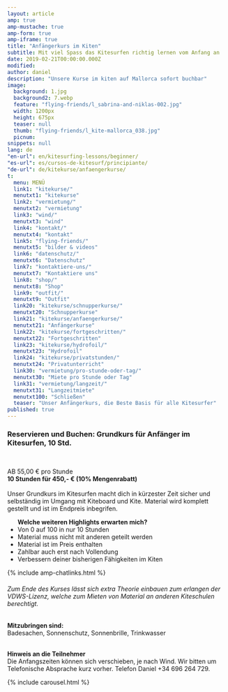 ```yaml
---
layout: article
amp: true
amp-mustache: true
amp-form: true
amp-iframe: true
title: "Anfängerkurs im Kiten"
subtitle: Mit viel Spass das Kitesurfen richtig lernen vom Anfang an
date: 2019-02-21T00:00:00.000Z
modified: 
author: daniel
description: "Unsere Kurse im kiten auf Mallorca sofort buchbar"
image: 
  background: 1.jpg
  background2: 7.webp
  feature: "flying-friends/l_sabrina-and-niklas-002.jpg"
  width: 1200px
  height: 675px
  teaser: null
  thumb: "flying-friends/l_kite-mallorca_038.jpg"
  picnum: 
snippets: null
lang: de
"en-url": en/kitesurfing-lessons/beginner/
"es-url": es/cursos-de-kitesurf/principiante/
"de-url": de/kitekurse/anfaengerkurse/
t: 
  menu: MENÜ
  link1: "kitekurse/"
  menutxt1: "kitekurse"
  link2: "vermietung/"
  menutxt2: "vermietung"
  link3: "wind/"
  menutxt3: "wind"
  link4: "kontakt/"
  menutxt4: "kontakt"
  link5: "flying-friends/"
  menutxt5: "bilder & videos"
  link6: "datenschutz/"
  menutxt6: "Datenschutz"
  link7: "kontaktiere-uns/"
  menutxt7: "Kontaktiere uns"
  link8: "shop/"
  menutxt8: "Shop"
  link9: "outfit/"
  menutxt9: "Outfit"
  link20: "kitekurse/schnupperkurse/"
  menutxt20: "Schnupperkurse"
  link21: "kitekurse/anfaengerkurse/"
  menutxt21: "Anfängerkurse"
  link22: "kitekurse/fortgeschritten/"
  menutxt22: "Fortgeschritten"
  link23: "kitekurse/hydrofoil/"
  menutxt23: "Hydrofoil"
  link24: "kitekurse/privatstunden/"
  menutxt24: "Privatunterricht"
  link30: "vermietung/pro-stunde-oder-tag/"
  menutxt30: "Miete pro Stunde oder Tag"
  link31: "vermietung/langzeit/"
  menutxt31: "Langzeitmiete"
  menutxt100: "Schließen"
  teaser: "Unser Anfängerkurs, die Beste Basis für alle Kitesurfer"
published: true
---
```



<h3>Reservieren und Buchen: Grundkurs für Anfänger im Kitesurfen, 10 Std.</h3>
<br>
 
AB 55,00 € pro Stunde<br>
<strong>10 Stunden für 450,- € (10% Mengenrabatt)</strong><br><br>
<span>Unser Grundkurs im Kitesurfen macht dich in kürzester Zeit sicher und selbständig im Umgang mit Kiteboard und Kite.
Material wird komplett gestellt und ist im Endpreis inbegrifen.</span>
<div class="item">

<ul title="Weitere Highlights bei diesem Kurs"><strong>Welche weiteren Highlights erwarten mich?</strong>
  <li>Von 0 auf 100 in nur 10 Stunden</li>
  <li>Material muss nicht mit anderen geteilt werden</li>
  <li>Material ist im Preis enthalten</li>
  <li>Zahlbar auch erst nach Vollendung</li>
  <li>Verbessern deiner bisherigen Fähigkeiten im Kiten</li>
</ul>
</div>

{% include amp-chatlinks.html %}

<H6>
Zum Ende des Kurses lässt sich extra Theorie einbauen zum erlangen der VDWS-Lizenz, welche zum Mieten von Material an anderen Kiteschulen berechtigt.</H6>
<span><strong>Mitzubringen sind:</strong><br>
Badesachen, Sonnenschutz, Sonnenbrille, Trinkwasser</span><br><br>

<span><strong>Hinweis an die Teilnehmer</strong><br>
Die Anfangszeiten können sich verschieben, je nach Wind. Wir bitten um Telefonische Absprache kurz vorher. Telefon Daniel +34 696 264 729.</span>
</div>

{% include carousel.html %}


